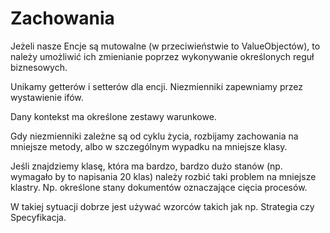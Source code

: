 # Zachowania

Jeżeli nasze Encje są mutowalne (w przeciwieństwie to ValueObjectów), to należy umożliwić ich zmienianie poprzez wykonywanie określonych reguł biznesowych.

Unikamy getterów i setterów dla encji. Niezmienniki zapewniamy przez wystawienie ifów.

Dany kontekst ma określone zestawy warunkowe.

Gdy niezmienniki zależne są od cyklu życia, rozbijamy zachowania na mniejsze metody, albo w szczególnym wypadku na mniejsze klasy.

Jeśli znajdziemy klasę, która ma bardzo, bardzo dużo stanów (np. wymagało by to napisania 20 klas) należy rozbić taki problem na mniejsze klastry. Np. określone stany dokumentów oznaczające cięcia procesów.

W takiej sytuacji dobrze jest używać wzorców takich jak np. Strategia czy Specyfikacja.
